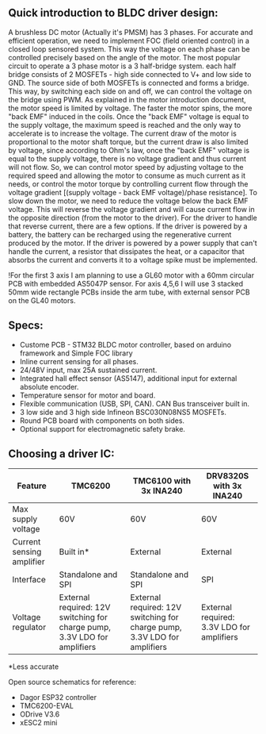 ## Quick introduction to BLDC driver design:
A brushless DC motor (Actually it's PMSM) has 3 phases. For accurate and efficient operation, we need to implement FOC (field oriented control) in a closed loop sensored system. This way the voltage on each phase can be controlled precisely based on the angle of the motor.
The most popular circuit to operate a 3 phase motor is a 3 half-bridge system. each half bridge consists of 2 MOSFETs - high side connected to V+ and low side to GND. The source side of both MOSFETs is connected and forms a bridge. This way, by switching each side on and off, we can control the voltage on the bridge using PWM.
As explained in the motor introduction document, the motor speed is limited by voltage. The faster the motor spins, the more "back EMF" induced in the coils. Once the "back EMF" voltage is equal to the supply voltage, the maximum speed is reached and the only way to accelerate is to increase the voltage. The current draw of the motor is proportional to the motor shaft torque, but the current draw is also limited by voltage, since according to Ohm's law, once the "back EMF" voltage is equal to the supply voltage, there is no voltage gradient and thus current will not flow. So, we can control motor speed by adjusting voltage to the required speed and allowing the motor to consume as much current as it needs, or control the motor torque by controlling current flow through the voltage gradient [(supply voltage - back EMF voltage)/phase resistance].
To slow down the motor, we need to reduce the voltage below the back EMF voltage. This will reverse the voltage gradient and will cause current flow in the opposite direction (from the motor to the driver). For the driver to handle that reverse current, there are a few options. If the driver is powered by a battery, the battery can be recharged using the regenerative current produced by the motor. If the driver is powered by a power supply that can't handle the current, a resistor that dissipates the heat, or a capacitor that absorbs the current and converts it to a voltage spike must be implemented.

!For the first 3 axis I am planning to use a GL60 motor with a 60mm circular PCB with embedded AS5047P sensor. For axis 4,5,6 I will use 3 stacked 50mm wide rectangle PCBs inside the arm tube, with external sensor PCB on the GL40 motors.

## Specs:
- Custome PCB - STM32 BLDC motor controller, based on arduino framework and Simple FOC library
- Inline current sensing for all phases.
- 24/48V input, max 25A sustained current.
- Integrated hall effect sensor (AS5147), additional input for external absolute encoder. 
- Temperature sensor for motor and board.
- Flexible communication (USB, SPI, CAN). CAN Bus transceiver built in.
- 3 low side and 3 high side Infineon BSC030N08NS5 MOSFETs.
- Round PCB board with components on both sides.
- Optional support for electromagnetic safety brake.

## Choosing a driver IC:

| Feature  | TMC6200 | TMC6100 with 3x INA240 | DRV8320S with 3x INA240 |
| ------------- | ------------- | ------------- | ------------- |
| Max supply voltage | 60V | 60V | 60V |
| Current sensing amplifier | Built in* | External | External |
| Interface | Standalone and SPI | Standalone and SPI | SPI |
| Voltage regulator | External required: 12V switching for charge pump, 3.3V LDO for amplifiers | External required: 12V switching for charge pump, 3.3V LDO for amplifiers | External required: 3.3V LDO for amplifiers |

*Less accurate

Open source schematics for reference:
- Dagor ESP32 controller
- TMC6200-EVAL
- ODrive V3.6
- xESC2 mini
